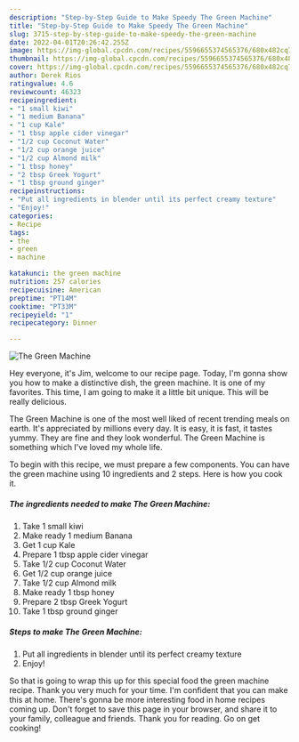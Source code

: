 ```yaml
---
description: "Step-by-Step Guide to Make Speedy The Green Machine"
title: "Step-by-Step Guide to Make Speedy The Green Machine"
slug: 3715-step-by-step-guide-to-make-speedy-the-green-machine
date: 2022-04-01T20:26:42.255Z
image: https://img-global.cpcdn.com/recipes/5596655374565376/680x482cq70/the-green-machine-recipe-main-photo.jpg
thumbnail: https://img-global.cpcdn.com/recipes/5596655374565376/680x482cq70/the-green-machine-recipe-main-photo.jpg
cover: https://img-global.cpcdn.com/recipes/5596655374565376/680x482cq70/the-green-machine-recipe-main-photo.jpg
author: Derek Rios
ratingvalue: 4.6
reviewcount: 46323
recipeingredient:
- "1 small kiwi"
- "1 medium Banana"
- "1 cup Kale"
- "1 tbsp apple cider vinegar"
- "1/2 cup Coconut Water"
- "1/2 cup orange juice"
- "1/2 cup Almond milk"
- "1 tbsp honey"
- "2 tbsp Greek Yogurt"
- "1 tbsp ground ginger"
recipeinstructions:
- "Put all ingredients in blender until its perfect creamy texture"
- "Enjoy!"
categories:
- Recipe
tags:
- the
- green
- machine

katakunci: the green machine 
nutrition: 257 calories
recipecuisine: American
preptime: "PT14M"
cooktime: "PT33M"
recipeyield: "1"
recipecategory: Dinner

---
```



![The Green Machine](https://img-global.cpcdn.com/recipes/5596655374565376/680x482cq70/the-green-machine-recipe-main-photo.jpg)

Hey everyone, it's Jim, welcome to our recipe page. Today, I'm gonna show you how to make a distinctive dish, the green machine. It is one of my favorites. This time, I am going to make it a little bit unique. This will be really delicious.

The Green Machine is one of the most well liked of recent trending meals on earth. It's appreciated by millions every day. It is easy, it is fast, it tastes yummy. They are fine and they look wonderful. The Green Machine is something which I've loved my whole life.




To begin with this recipe, we must prepare a few components. You can have the green machine using 10 ingredients and 2 steps. Here is how you cook it.

<!--inarticleads1-->

##### The ingredients needed to make The Green Machine:

1. Take 1 small kiwi
1. Make ready 1 medium Banana
1. Get 1 cup Kale
1. Prepare 1 tbsp apple cider vinegar
1. Take 1/2 cup Coconut Water
1. Get 1/2 cup orange juice
1. Take 1/2 cup Almond milk
1. Make ready 1 tbsp honey
1. Prepare 2 tbsp Greek Yogurt
1. Take 1 tbsp ground ginger




<!--inarticleads2-->

##### Steps to make The Green Machine:

1. Put all ingredients in blender until its perfect creamy texture
1. Enjoy!




So that is going to wrap this up for this special food the green machine recipe. Thank you very much for your time. I'm confident that you can make this at home. There's gonna be more interesting food in home recipes coming up. Don't forget to save this page in your browser, and share it to your family, colleague and friends. Thank you for reading. Go on get cooking!
